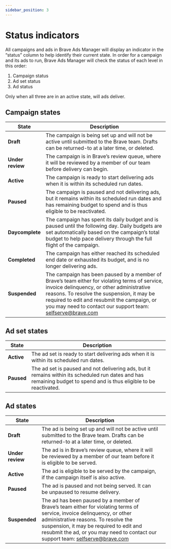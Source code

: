 ```yaml
---
sidebar_position: 3
---
```


# Status indicators

All campaigns and ads in Brave Ads Manager will display an indicator in the “status” column to help identify their current state. In order for a campaign and its ads to run, Brave Ads Manager will check the status of each level in this order:

1. Campaign status
2. Ad set status
3. Ad status

Only when all three are in an active state, will ads deliver.

## Campaign states

|**State**|**Description**|
|---|---|
|**Draft**|The campaign is being set up and will not be active until submitted to the Brave team. Drafts can be returned-to at a later time, or deleted.|
|**Under review**|The campaign is in Brave’s review queue, where it will be reviewed by a member of our team before delivery can begin.|
|**Active**|The campaign is ready to start delivering ads when it is within its scheduled run dates.|
|**Paused**|The campaign is paused and not delivering ads, but it remains within its scheduled run dates and has remaining budget to spend and is thus eligible to be reactivated.|
|**Daycomplete**|The campaign has spent its daily budget and is paused until the following day. Daily budgets are set automatically based on the campaign’s total budget to help pace delivery through the full flight of the campaign.|
|**Completed**|The campaign has either reached its scheduled end date or exhausted its budget, and is no longer delivering ads.|
|**Suspended**|The campaign has been paused by a member of Brave’s team either for violating terms of service, invoice delinquency, or other administrative reasons. To resolve the suspension, it may be required to edit and resubmit the campaign, or you may need to contact our support team: selfserve@brave.com|

## Ad set states
| **State** | **Description** |
|---|---|
| **Active** | The ad set is ready to start delivering ads when it is within its scheduled run dates.  |
| **Paused** | The ad set is paused and not delivering ads, but it remains within its scheduled run dates and has remaining budget to spend and is thus eligible to be reactivated. |

## Ad states

| **State** | **Description** |  |
|---|---|---|
| **Draft** | The ad is being set up and will not be active until submitted to the Brave team. Drafts can be returned-to at a later time, or deleted. |
| **Under review** | The ad is in Brave’s review queue, where it will be reviewed by a member of our team before it is eligible to be served. |
| **Active** | The ad is eligible to be served by the campaign, if the campaign itself is also active. |
| **Paused** | The ad is paused and not being served. It can be unpaused to resume delivery. |
| **Suspended** | The ad has been paused by a member of Brave’s team either for violating terms of service, invoice delinquency, or other administrative reasons. To resolve the suspension, it may be required to edit and resubmit the ad, or you may need to contact our support team: selfserve@brave.com |
